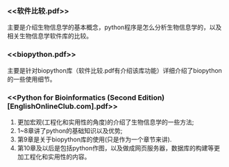 ### <<软件比较.pdf>>
主要是介绍生物信息学的基本概念，python程序是怎么分析生物信息学的，以及相关生物信息学软件库的比较。
### <<biopython.pdf>> 
主要是针对biopython库（软件比较.pdf有介绍该库功能）详细介绍了biopython的一些使用细节。
### <<Python for Bioinformatics (Second Edition) [EnglishOnlineClub.com].pdf>>
1. 更加宏观(工程化和实用性的角度)的介绍了生物信息学的一些方法;
2. 1~8章讲了python的基础知识以及优势;
3. 第9章是关于biopython库的使用(只是作为一个章节来讲).
4. 第10章及以后是包括python作图，以及做成网页服务器，数据库的构建等更加工程化和实用性的内容。

